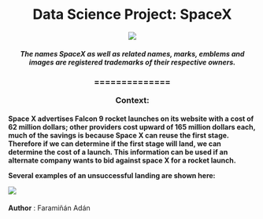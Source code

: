 <h1 align="center">Data Science Project: SpaceX</h1>

<p align="center"><img src="https://live.staticflickr.com/65535/49185149122_37f5c52e43_k.jpg"></p>




<h4 align="center">
  <i>
     The names SpaceX as well as related names, marks, emblems and images are registered trademarks of their respective owners.
  </i>
</h4>

<h3 align="center">
==============

Context:
</h3>

<h4 align="left">
Space X advertises Falcon 9 rocket launches on its website with a cost of 62 million dollars; other providers cost upward of 165 million dollars each, much of the savings is because Space X can reuse the first stage. Therefore if we can determine if the first stage will land, we can determine the cost of a launch. This information can be used if an alternate company wants to bid against space X for a rocket launch.   

Several examples of an unsuccessful landing are shown here:

![](https://cf-courses-data.s3.us.cloud-object-storage.appdomain.cloud/IBMDeveloperSkillsNetwork-DS0701EN-SkillsNetwork/api/Images/landing\_1.gif)

</h4>

**Author** : Faramiñán Adán
